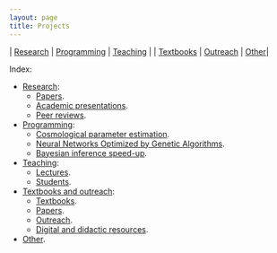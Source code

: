 ```yaml
---
layout: page
title: Projects
---
```


| [Research](https://igomezv.github.io/research) | [Programming](https://igomezv.github.io/code/) |  [Teaching](https://igomezv.github.io/teaching) | 
| [Textbooks](https://igomezv.github.io/outreach) | [Outreach](hhttps://igomezv.github.io/outreach/#paper) | [Other](https://igomezv.github.io/other)|

Index:

- [Research](https://igomezv.github.io/research):
	- [Papers](https://igomezv.github.io/research/#list-of-papers).
	- [Academic presentations](https://igomezv.github.io/research/#academic-presentations).
	- [Peer reviews](https://igomezv.github.io/research/#peer-reviews).
- [Programming](https://igomezv.github.io/code/):
	- [Cosmological parameter estimation](https://igomezv.github.io/code/#simplemc).
	- [Neural Networks Optimized by Genetic Algorithms](https://igomezv.github.io/code/#nnogada).
	- [Bayesian inference speed-up](https://igomezv.github.io/code/#neuralike).
- [Teaching](https://igomezv.github.io/teaching):
	- [Lectures](https://igomezv.github.io/teaching/#courses).
	- [Students](https://igomezv.github.io/teaching/#students).
- [Textbooks and outreach](https://igomezv.github.io/outreach):
	- [Textbooks](https://igomezv.github.io/outreach/#text-books).
	- [Papers](https://igomezv.github.io/outreach/#papers).
	- [Outreach](https://igomezv.github.io/outreach/#outreach).
	- [Digital and didactic resources](https://igomezv.github.io/outreach/#digital-didactic-material).
- [Other](https://igomezv.github.io/other).

